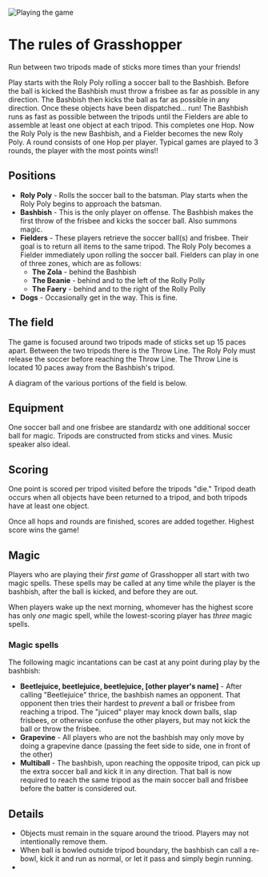 ![Playing the game](gameplay.jpg "Gameplay")

# The rules of Grasshopper

Run between two tripods made of sticks more times than your friends!

Play starts with the Roly Poly rolling a soccer ball to the Bashbish. Before the ball is kicked the Bashbish must throw a frisbee as far as possible in any direction. The Bashbish then kicks the ball as far as possible in any direction. Once these objects have been dispatched... run! The Bashbish runs as fast as possible between the tripods until the Fielders are able to assemble at least one object at each tripod. This completes one Hop. Now the Roly Poly is the new Bashbish, and a Fielder becomes the new Roly Poly. A round consists of one Hop per player. Typical games are played to 3 rounds, the player with the most points wins!!

## Positions

- **Roly Poly** - Rolls the soccer ball to the batsman. Play starts when the Roly Poly begins to approach the batsman.
- **Bashbish** - This is the only player on offense. The Bashbish makes the first throw of the frisbee and kicks the soccer ball. Also summons magic.
- **Fielders** - These players retrieve the soccer ball(s) and frisbee. Their goal is to return all items to the same tripod. The Roly Poly becomes a Fielder immediately upon rolling the soccer ball. Fielders can play in one of three zones, which are as follows:
  - **The Zola** - behind the Bashbish
  - **The Beanie** - behind and to the left of the Rolly Polly
  - **The Faery** - behind and to the right of the Rolly Polly
- **Dogs** - Occasionally get in the way. This is fine.

## The field

The game is focused around two tripods made of sticks set up 15 paces apart. Between the two tripods there is the Throw Line. The Roly Poly must release the soccer before reaching the Throw Line. The Throw Line is located 10 paces away from the Bashbish's tripod.

A diagram of the various portions of the field is below.

## Equipment
One soccer ball and one frisbee are standardz with one additional soccer ball for magic. Tripods are constructed from sticks and vines. Music speaker also ideal.

## Scoring
One point is scored per tripod visited before the tripods "die." Tripod death occurs when all objects have been returned to a tripod, and both tripods have at least one object.  
  
Once all hops and rounds are finished, scores are added together. Highest score wins the game!

## Magic

Players who are playing their _first game_ of Grasshopper all start with two magic spells. These spells may be called at any time while the player is the bashbish, after the ball is kicked, and before they are out.

When players wake up the next morning, whomever has the highest score has only _one_ magic spell, while the lowest-scoring player has _three_ magic spells.

### Magic spells

The following magic incantations can be cast at any point during play by the bashbish:

- **Beetlejuice, beetlejuice, beetlejuice, [other player's name]** - After calling "Beetlejuice" thrice, the bashbish names an opponent. That opponent then tries their hardest to _prevent_ a ball or frisbee from reaching a tripod. The "juiced" player may knock down balls, slap frisbees, or otherwise confuse the other players, but may not kick the ball or throw the frisbee.
- **Grapevine** - All players who are not the bashbish may only move by doing a grapevine dance (passing the feet side to side, one in front of the other)
- **Multiball** - The bashbish, upon reaching the opposite tripod, can pick up the extra soccer ball and kick it in any direction. That ball is now required to reach the same tripod as the main soccer ball and frisbee before the batter is considered out.

## Details
- Objects must remain in the square around the triood. Players may not intentionally remove them.  
- When ball is bowled outside tripod boundary, the bashbish can call a re-bowl, kick it and run as normal, or let it pass and simply begin running.
- 
